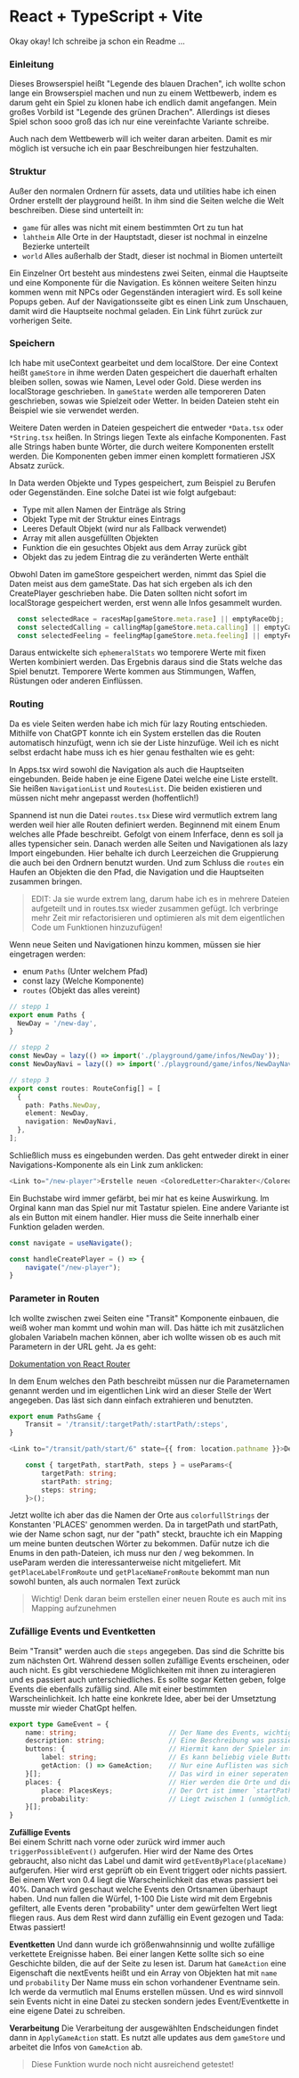 # React + TypeScript + Vite

Okay okay! Ich schreibe ja schon ein Readme ...

### Einleitung
Dieses Browserspiel heißt "Legende des blauen Drachen", ich wollte schon lange ein Browserspiel machen und nun zu einem Wettbewerb, indem es darum geht ein Spiel zu klonen habe ich endlich damit angefangen. Mein großes Vorbild ist "Legende des grünen Drachen". Allerdings ist dieses Spiel schon sooo groß das ich nur eine vereinfachte Variante schreibe.

Auch nach dem Wettbewerb will ich weiter daran arbeiten. Damit es mir möglich ist versuche ich ein paar Beschreibungen hier festzuhalten.

### Struktur
Außer den normalen Ordnern für assets, data und utilities habe ich einen Ordner erstellt der playground heißt. In ihm sind die Seiten welche die Welt beschreiben. Diese sind unterteilt in:
- `game` für alles was nicht mit einem bestimmten Ort zu tun hat
- `lahtheim` Alle Orte in der Hauptstadt, dieser ist nochmal in einzelne Bezierke unterteilt
- `world` Alles außerhalb der Stadt, dieser ist nochmal in Biomen unterteilt

Ein Einzelner Ort besteht aus mindestens zwei Seiten, einmal die Hauptseite und eine Komponente für die Navigation. Es können weitere Seiten hinzu kommen wenn mit NPCs oder Gegenständen interagiert wird. Es soll keine Popups geben. Auf der Navigationsseite gibt es einen Link zum Unschauen, damit wird die Hauptseite nochmal geladen. Ein Link führt zurück zur vorherigen Seite.

### Speichern
Ich habe mit useContext gearbeitet und dem localStore. Der eine Context heißt `gameStore` in ihme werden Daten gespeichert die dauerhaft erhalten bleiben sollen, sowas wie Namen, Level oder Gold. Diese werden ins localStorage geschrieben. In `gameState` werden alle temporeren Daten geschrieben, sowas wie Spielzeit oder Wetter. In beiden Dateien steht ein Beispiel wie sie verwendet werden.

Weitere Daten werden in Dateien gespeichert die entweder `*Data.tsx` oder `*String.tsx` heißen. In Strings liegen Texte als einfache Komponenten. Fast alle Strings haben bunte Wörter, die durch weitere Komponenten erstellt werden. Die Komponenten geben immer einen komplett formatieren JSX Absatz zurück.

In Data werden Objekte und Types gespeichert, zum Beispiel zu Berufen oder Gegenständen. Eine solche Datei ist wie folgt aufgebaut:

- Type mit allen Namen der Einträge als String 
- Objekt Type mit der Struktur eines Eintrags 
- Leeres Default Objekt (wird nur als Fallback verwendet)
- Array mit allen ausgefüllten Objekten
- Funktion die ein gesuchtes Objekt aus dem Array zurück gibt
- Objekt das zu jedem Eintrag die zu veränderten Werte enthält

Obwohl Daten im gameStore gespeichert werden, nimmt das Spiel die Daten meist aus dem gameState. 
Das hat sich ergeben als ich den CreatePlayer geschrieben habe. Die Daten sollten nicht sofort im localStorage gespeichert werden, erst wenn alle Infos gesammelt wurden. 
```typescript
  const selectedRace = racesMap[gameStore.meta.rase] || emptyRaceObj;
  const selectedCalling = callingMap[gameStore.meta.calling] || emptyCallingObj;
  const selectedFeeling = feelingMap[gameStore.meta.feeling] || emptyFeelingObj;
```

Daraus entwickelte sich `ephemeralStats` wo temporere Werte mit fixen Werten kombiniert werden. Das Ergebnis daraus sind die Stats welche das Spiel benutzt. Temporere Werte kommen aus Stimmungen, Waffen, Rüstungen oder anderen Einflüssen. 

### Routing
Da es viele Seiten werden habe ich mich für lazy Routing entschieden. Mithilfe von ChatGPT konnte ich ein System erstellen das die Routen automatisch hinzufügt, wenn ich sie der Liste hinzufüge. Weil ich es nicht selbst erdacht habe muss ich es hier genau festhalten wie es geht:

In Apps.tsx wird sowohl die Navigation als auch die Hauptseiten eingebunden. Beide haben je eine Eigene Datei welche eine Liste erstellt. Sie heißen `NavigationList` und `RoutesList`. Die beiden existieren und müssen nicht mehr angepasst werden (hoffentlich!)

Spannend ist nun die Datei `routes.tsx` Diese wird vermutlich extrem lang werden weil hier alle Routen definiert werden. Beginnend mit einem Enum welches alle Pfade beschreibt. Gefolgt von einem Inferface, denn es soll ja alles typensicher sein. Danach werden alle Seiten und Navigationen als lazy Import eingebunden. Hier behalte ich durch Leerzeichen die Gruppierung die auch bei den Ordnern benutzt wurden. Und zum Schluss die `routes` ein Haufen an Objekten die den Pfad, die Navigation und die Hauptseiten zusammen bringen.

> EDIT: Ja sie wurde extrem lang, darum habe ich es in mehrere Dateien aufgeteilt und in routes.tsx wieder zusammen gefügt. Ich verbringe mehr Zeit mir refactorisieren und optimieren als mit dem eigentlichen Code um Funktionen hinzuzufügen! 

Wenn neue Seiten und Navigationen hinzu kommen, müssen sie hier eingetragen werden:
- enum `Paths` (Unter welchem Pfad)
- const lazy (Welche Komponente)
- `routes` (Objekt das alles vereint)

```typescript
// stepp 1
export enum Paths {
  NewDay = '/new-day',
}

// stepp 2
const NewDay = lazy(() => import('./playground/game/infos/NewDay'));
const NewDayNavi = lazy(() => import('./playground/game/infos/NewDayNavi'));

// stepp 3
export const routes: RouteConfig[] = [
  {
    path: Paths.NewDay,
    element: NewDay,
    navigation: NewDayNavi,
  },
];
```

Schließlich muss es eingebunden werden. Das geht entweder direkt in einer Navigations-Komponente als ein Link zum anklicken:

```typescript
<Link to="/new-player">Erstelle neuen <ColoredLetter>Charakter</ColoredLetter></Link><br />
```

Ein Buchstabe wird immer gefärbt, bei mir hat es keine Auswirkung. Im Orginal kann man das Spiel nur mit Tastatur spielen. Eine andere Variante ist als ein Button mit einem handler. Hier muss die Seite innerhalb einer Funktion geladen werden.

```typescript
const navigate = useNavigate();

const handleCreatePlayer = () => {
    navigate("/new-player");
}
```

### Parameter in Routen
Ich wollte zwischen zwei Seiten eine "Transit" Komponente einbauen, die weiß woher man kommt und wohin man will. Das hätte ich mit zusätzlichen globalen Variabeln machen können, aber ich wollte wissen ob es auch mit Parametern in der URL geht. Ja es geht:

[Dokumentation von React Router](https://api.reactrouter.com/v7/functions/react_router.useParams.html)

In dem Enum welches den Path beschreibt müssen nur die Parameternamen genannt werden und im eigentlichen Link wird an dieser Stelle der Wert angegeben. Das läst sich dann einfach extrahieren und benutzten.

```typescript
export enum PathsGame {
    Transit = '/transit/:targetPath/:startPath/:steps',
}
```
```typescript
<Link to="/transit/path/start/6" state={{ from: location.pathname }}>Dem Weg folgen</Link>
```
```typescript
    const { targetPath, startPath, steps } = useParams<{
        targetPath: string;
        startPath: string;
        steps: string;
    }>();
```

Jetzt wollte ich aber das die Namen der Orte aus `colorfullStrings` der Konstanten 'PLACES' genommen werden.
Da in targetPath und startPath, wie der Name schon sagt, nur der "path" steckt, brauchte ich ein Mapping um meine bunten deutschen Wörter zu bekommen. Dafür nutze ich die Enums in den path-Dateien, ich muss nur den / weg bekommen.
In useParam werden die interessanterweise nicht mitgeliefert. Mit `getPlaceLabelFromRoute` und `getPlaceNameFromRoute`
bekommt man nun sowohl bunten, als auch normalen Text zurück

> Wichtig! Denk daran beim erstellen einer neuen Route es auch mit ins Mapping aufzunehmen

### Zufällige Events und Eventketten
Beim "Transit" werden auch die `steps` angegeben. Das sind die Schritte bis zum nächsten Ort. Während dessen sollen zufällige Events erscheinen, oder auch nicht. Es gibt verschiedene Möglichkeiten mit ihnen zu interagieren und es passiert auch unterschiedliches. Es sollte sogar Ketten geben, folge Events die ebenfalls zufällig sind. Alle mit einer bestimmten Warscheinlichkeit. 
Ich hatte eine konkrete Idee, aber bei der Umsetztung musste mir wieder ChatGpt helfen. 

```typescript
export type GameEvent = {
    name: string;                       // Der Name des Events, wichtig bei Folge-Events!
    description: string;                // Eine Beschreibung was passiert
    buttons: {                          // Hiermit kann der Spieler interagieren
        label: string;                  // Es kann beliebig viele Buttons haben
        getAction: () => GameAction;    // Nur eine Auflisten was sich ändert, nicht wie es sich ändert
    }[];                                // Das wird in einer seperaten Datei/Funktion gemacht
    places: {                           // Hier werden die Orte und die Warscheinlichkeit aufgelistet
        place: PlacesKeys;              // Der Ort ist immer `startPath`
        probability:                    // Liegt zwischen 1 (unmöglich) und 100 (immer)
    }[];
}
```

**Zufällige Events**   
Bei einem Schritt nach vorne oder zurück wird immer auch `triggerPossibleEvent()` aufgerufen.
Hier wird der Name des Ortes gebraucht, also nicht das Label und damit wird `getEventByPlace(placeName)` aufgerufen.
Hier wird erst geprüft ob ein Event triggert oder nichts passiert. Bei einem Wert von 0.4 liegt die Warscheinlichkeit das etwas passiert bei 40%. Danach wird geschaut welche Events den Ortsnamen überhaupt haben. Und nun fallen die Würfel, 1-100 Die Liste wird mit dem Ergebnis gefiltert, alle Events deren "probability" unter dem gewürfelten Wert liegt fliegen raus. Aus dem Rest wird dann zufällig ein Event gezogen und Tada: Etwas passiert!

**Eventketten**
Und dann wurde ich größenwahnsinnig und wollte zufällige verkettete Ereignisse haben. Bei einer langen Kette sollte sich so eine Geschichte bilden, die auf der Seite zu lesen ist. Darum hat `GameAction` eine Eigenschaft die nextEvents heißt und ein Array von Objekten hat mit `name` und `probability` Der Name muss ein schon vorhandener Eventname sein. Ich werde da vermutlich mal Enums erstellen müssen. Und es wird sinnvoll sein Events nicht in eine Datei zu stecken sondern jedes Event/Eventkette in eine eigene Datei zu schreiben. 

**Verarbeitung**
Die Verarbeitung der ausgewählten Endscheidungen findet dann in `ApplyGameAction` statt. Es nutzt alle updates aus dem `gameStore` und arbeitet die Infos von `GameAction` ab. 

> Diese Funktion wurde noch nicht ausreichend getestet! 